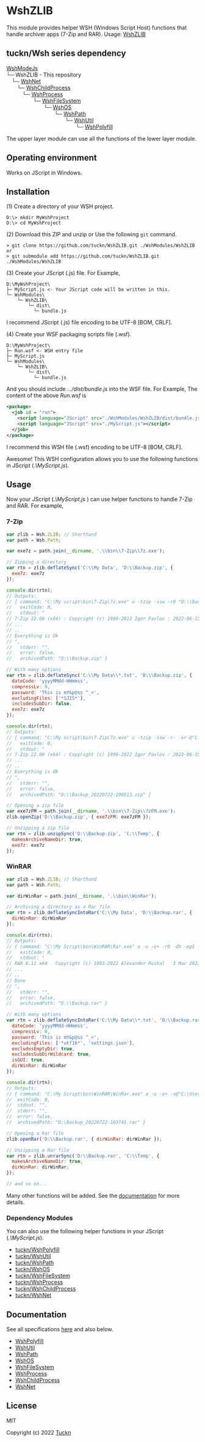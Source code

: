 # WshZLIB

This module provides helper WSH (Windows Script Host) functions that handle archiver apps (7-Zip and RAR). Usage: [WshZLIB](https://github.com/tuckn/WshZLIB)

## tuckn/Wsh series dependency

[WshModeJs](https://github.com/tuckn/WshModeJs)  
└─ WshZLIB - This repository  
&emsp;└─ [WshNet](https://github.com/tuckn/WshNet)  
&emsp;&emsp;└─ [WshChildProcess](https://github.com/tuckn/WshChildProcess)  
&emsp;&emsp;&emsp;└─ [WshProcess](https://github.com/tuckn/WshProcess)  
&emsp;&emsp;&emsp;&emsp;&emsp;└─ [WshFileSystem](https://github.com/tuckn/WshFileSystem)  
&emsp;&emsp;&emsp;&emsp;&emsp;&emsp;&emsp;└─ [WshOS](https://github.com/tuckn/WshOS)  
&emsp;&emsp;&emsp;&emsp;&emsp;&emsp;&emsp;&emsp;&emsp;└─ [WshPath](https://github.com/tuckn/WshPath)  
&emsp;&emsp;&emsp;&emsp;&emsp;&emsp;&emsp;&emsp;&emsp;&emsp;&emsp;└─ [WshUtil](https://github.com/tuckn/WshUtil)  
&emsp;&emsp;&emsp;&emsp;&emsp;&emsp;&emsp;&emsp;&emsp;&emsp;&emsp;&emsp;&emsp;└─ [WshPolyfill](https://github.com/tuckn/WshPolyfill)  

The upper layer module can use all the functions of the lower layer module.

## Operating environment

Works on JScript in Windows.

## Installation

(1) Create a directory of your WSH project.

```console
D:\> mkdir MyWshProject
D:\> cd MyWshProject
```

(2) Download this ZIP and unzip or Use the following `git` command.

```console
> git clone https://github.com/tuckn/WshZLIB.git ./WshModules/WshZLIB
or
> git submodule add https://github.com/tuckn/WshZLIB.git ./WshModules/WshZLIB
```

(3) Create your JScript (.js) file. For Example,

```console
D:\MyWshProject\
├─ MyScript.js <- Your JScript code will be written in this.
└─ WshModules\
    └─ WshZLIB\
        └─ dist\
          └─ bundle.js
```

I recommend JScript (.js) file encoding to be UTF-8 [BOM, CRLF].

(4) Create your WSF packaging scripts file (.wsf).

```console
D:\MyWshProject\
├─ Run.wsf <- WSH entry file
├─ MyScript.js
└─ WshModules\
    └─ WshZLIB\
        └─ dist\
          └─ bundle.js
```

And you should include _.../dist/bundle.js_ into the WSF file.
For Example, The content of the above _Run.wsf_ is

```xml
<package>
  <job id = "run">
    <script language="JScript" src="./WshModules/WshZLIB/dist/bundle.js"></script>
    <script language="JScript" src="./MyScript.js"></script>
  </job>
</package>
```

I recommend this WSH file (.wsf) encoding to be UTF-8 [BOM, CRLF].

Awesome! This WSH configuration allows you to use the following functions in JScript (_.\\MyScript.js_).

## Usage

Now your JScript (_.\\MyScript.js_ ) can use helper functions to handle 7-Zip and RAR.
For example,

### 7-Zip

```js
var zlib = Wsh.ZLIB; // Shorthand
var path = Wsh.Path;

var exe7z = path.join(__dirname, '.\\bin\\7-Zip\\7z.exe');

// Zipping a directory
var rtn = zlib.deflateSync('C:\\My Data', 'D:\\Backup.zip', {
  exe7z: exe7z
});

console.dir(rtn);
// Outputs:
// { command: "C:\My script\bin\7-Zip\7z.exe" u -tzip -ssw -r0 "D:\\Backup.zip" @"C:\Users\<Your Name>\AppData\Local\Temp\fs-writeTmpFileSync_rad3CD32.tmp"",
//   exitCode: 0,
//   stdout: "
// 7-Zip 22.00 (x64) : Copyright (c) 1999-2022 Igor Pavlov : 2022-06-15
// ...
// ..
// Everything is Ok
// ",
//   stderr: "",
//   error: false,
//   archivedPath: "D:\\Backup.zip" }

// With many options
var rtn = zlib.deflateSync('C:\\My Data\\*.txt', 'D:\\Backup.zip', {
  dateCode: 'yyyyMMdd-HHmmss',
  compressLv: 9,
  password: 'This is mY&p@ss ^_<',
  excludingFiles: ['*SJIS*'],
  includesSubDir: false,
  exe7z: exe7z
});

console.dir(rtn);
// Outputs:
// { command: "C:\My script\bin\7-Zip\7z.exe" u -tzip -ssw -r- -xr-@"C:\Users\<Your Name>\AppData\Local\Temp\fs-writeTmpFileSync_radD1C8B.tmp" -mx9 -p"This is mY&p@ss ^_<" -mem=AES256 "D:\\Backup_20220722-100513.zip" @"C:\Users\<Your Name>\AppData\Local\Temp\fs-writeTmpFileSync_radA1BD8.tmp"",
//   exitCode: 0,
//   stdout: "
// 7-Zip 22.00 (x64) : Copyright (c) 1999-2022 Igor Pavlov : 2022-06-15
// ...
// ..
// Everything is Ok
// ",
//   stderr: "",
//   error: false,
//   archivedPath: "D:\\Backup_20220722-100513.zip" }

// Opening a zip file
var exe7zFM = path.join(__dirname, '.\\bin\\7-Zip\\7zFM.exe');
zlib.openZip('D:\\Backup.zip', { exe7zFM: exe7zFM });

// Unzipping a zip file
var rtn = zlib.unzipSync('D:\\Backup.zip', 'C:\\Temp', {
  makesArchiveNameDir: true,
  exe7z: exe7z
});
```

### WinRAR

```js
var zlib = Wsh.ZLIB; // Shorthand
var path = Wsh.Path;

var dirWinRar = path.join(__dirname, '.\\bin\\WinRar');

// Archiving a directory as a Rar file
var rtn = zlib.deflateSyncIntoRar('C:\\My Data', 'D:\\Backup.rar', {
  dirWinRar: dirWinRar
});

console.dir(rtn);
// Outputs:
// { command: "C:\My Script\bin\WinRAR\Rar.exe" a -u -o+ -r0 -dh -ep1 -m3 -ma5 -os -s -y "D:\Backup.rar" @"C:\Users\Your Name\AppData\Local\Temp\fs-writeTmpFileSync_radB5E4E.tmp"",
//   exitCode: 0,
//   stdout: "
// RAR 6.11 x64   Copyright (c) 1993-2022 Alexander Roshal   3 Mar 2022
// ...
// ..
// Done
// ",
//   stderr: "",
//   error: false,
//   archivedPath: "D:\\Backup.rar" }

// With many options
var rtn = zlib.deflateSyncIntoRar('C:\\My Data\\*.txt', 'D:\\Backup.rar', {
  dateCode: 'yyyyMMdd-HHmmss',
  compressLv: 0,
  password: 'This is mY&p@ss ^_<',
  excludingFiles: ['*utf16*', 'settings.json'],
  excludesEmptyDir: true,
  excludesSubDirWildcard: true,
  isGUI: true,
  dirWinRar: dirWinRar
});

console.dir(rtn);
// Outputs:
// { command: "C:\My Script\bin\WinRAR\WinRar.exe" a -u -o+ -x@"C:\Users\<Your Name>\AppData\Local\Temp\fs-writeTmpFileSync_rad017F1.tmp" -dh -ed -ep1 -m0 -hp"This is mY&p@ss ^_<" -ma5 -os -s -y "D:\Backup_20220722-103741.rar" @"C:\Users\<Your Name>\AppData\Local\Temp\fs-writeTmpFileSync_rad89C8F.tmp",
//  exitCode: 0,
//  stdout: "",
//  stderr: "",
//  error: false,
//  archivedPath: "D:\Backup_20220722-103741.rar" }

// Opening a Rar file
zlib.openRar('D:\\Backup.rar', { dirWinRar: dirWinRar });

// Unzipping a Rar file
var rtn = zlib.unrarSync('D:\\Backup.rar', 'C:\\Temp', {
  makesArchiveNameDir: true,
  dirWinRar: dirWinRar;
});

// and so on...
```

Many other functions will be added.
See the [documentation](https://docs.tuckn.net/WshZLIB) for more details.

### Dependency Modules

You can also use the following helper functions in your JScript (_.\\MyScript.js_).

- [tuckn/WshPolyfill](https://github.com/tuckn/WshPolyfill)
- [tuckn/WshUtil](https://github.com/tuckn/WshUtil)
- [tuckn/WshPath](https://github.com/tuckn/WshPath)
- [tuckn/WshOS](https://github.com/tuckn/WshOS)
- [tuckn/WshFileSystem](https://github.com/tuckn/WshFileSystem)
- [tuckn/WshProcess](https://github.com/tuckn/WshProcess)
- [tuckn/WshChildProcess](https://github.com/tuckn/WshChildProcess)
- [tuckn/WshNet](https://github.com/tuckn/WshNet)

## Documentation

See all specifications [here](https://docs.tuckn.net/WshZLIB) and also below.

- [WshPolyfill](https://docs.tuckn.net/WshPolyfill)
- [WshUtil](https://docs.tuckn.net/WshUtil)
- [WshPath](https://docs.tuckn.net/WshPath)
- [WshOS](https://docs.tuckn.net/WshOS)
- [WshFileSystem](https://docs.tuckn.net/WshFileSystem)
- [WshProcess](https://docs.tuckn.net/WshProcess)
- [WshChildProcess](https://docs.tuckn.net/WshChildProcess)
- [WshNet](https://docs.tuckn.net/WshNet)

## License

MIT

Copyright (c) 2022 [Tuckn](https://github.com/tuckn)
